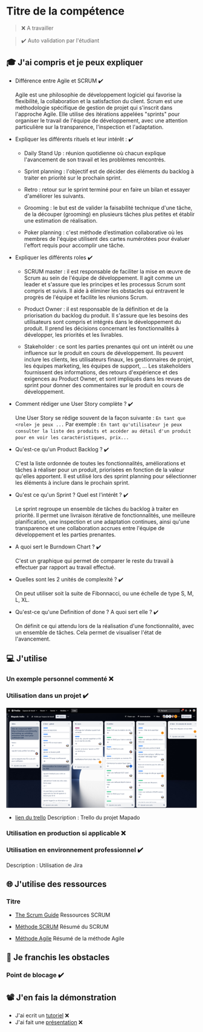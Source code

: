 # Titre de la compétence

> ❌ A travailler

> ✔️ Auto validation par l'étudiant

## 🎓 J'ai compris et je peux expliquer

- Différence entre Agile et SCRUM ✔️

  Agile est une philosophie de développement logiciel qui favorise la flexibilité, la collaboration et la satisfaction du client. 
  Scrum est une méthodologie spécifique de gestion de projet qui s'inscrit dans l'approche Agile. Elle utilise des itérations appelées "sprints" pour organiser le travail de l'équipe de développement, avec une attention particulière sur la transparence, l'inspection et l'adaptation.

- Expliquer les différents rituels et leur intérêt : ✔️

  * Daily Stand Up : réunion quotidienne où chacun explique l'avancement de son travail et les problèmes rencontrés.

  * Sprint planning : l'objectif est de décider des éléments du backlog à traiter en priorité sur le prochain sprint.

  * Retro : retour sur le sprint terminé pour en faire un bilan et essayer d'améliorer les suivants.

  * Grooming : le but est de valider la faisabilité technique d'une tâche, de la découper (grooming) en plusieurs tâches plus petites et établir une estimation de réalisation.

  * Poker planning : c'est méthode d’estimation collaborative où les membres de l'équipe utilisent des cartes numérotées pour évaluer l'effort requis pour accomplir une tâche.

- Expliquer les différents roles ✔️
  * SCRUM master : il est responsable de faciliter la mise en œuvre de Scrum au sein de l'équipe de développement. Il agit comme un leader et s'assure que les principes et les processus Scrum sont compris et suivis. Il aide à éliminer les obstacles qui entravent le progrès de l'équipe et facilite les réunions Scrum.
  
  * Product Owner : il est responsable de la définition et de la priorisation du backlog du produit. Il s'assure que les besoins des utilisateurs sont compris et intégrés dans le développement du produit. Il prend les décisions concernant les fonctionnalités à développer, les priorités et les livrables.
  
  * Stakeholder : ce sont les parties prenantes qui ont un intérêt ou une influence sur le produit en cours de développement. Ils peuvent inclure les clients, les utilisateurs finaux, les gestionnaires de projet, les équipes marketing, les équipes de support, ... Les stakeholders fournissent des informations, des retours d'expérience et des exigences au Product Owner, et sont impliqués dans les revues de sprint pour donner des commentaires sur le produit en cours de développement.

- Comment rédiger une User Story complète ? ✔️

  Une User Story se rédige souvent de la façon suivante :
  `En tant que <role> je peux ...`
  Par exemple : 
  `En tant qu'utilisateur je peux consulter la liste des produits et accéder au détail d'un produit pour en voir les caractéristiques, prix...`

- Qu'est-ce qu'un Product Backlog ? ✔️

  C'est la liste ordonnée de toutes les fonctionnalités, améliorations et tâches à réaliser pour un produit, priorisées en fonction de la valeur qu'elles apportent. Il est utilisé lors des sprint planning pour sélectionner les éléments à inclure dans le prochain sprint.

- Qu'est ce qu'un Sprint ? Quel est l'intérêt ? ✔️

  Le sprint regroupe un ensemble de tâches du backlog à traiter en priorité. Il permet une livraison itérative de fonctionnalités, une meilleure planification, une inspection et une adaptation continues, ainsi qu'une transparence et une collaboration accrues entre l'équipe de développement et les parties prenantes.

- A quoi sert le Burndown Chart ? ✔️

  C'est un graphique qui permet de comparer le reste du travail à effectuer par rapport au travail effectué. 

- Quelles sont les 2 unités de complexité ? ✔️

  On peut utiliser soit la suite de Fibonnacci, ou une échelle de type S, M, L, XL.

- Qu'est-ce qu'une Definition of done ? A quoi sert elle ? ✔️

  On définit ce qui attendu lors de la réalisation d'une fonctionnalité, avec un ensemble de tâches. Cela permet de visualiser l'état de l'avancement.

## 💻 J'utilise

### Un exemple personnel commenté ❌ 

### Utilisation dans un projet ✔️

![screenshot du trello](../images/trello.png)
- [lien du trello](https://trello.com/b/NpnI4p3W/mapado-trello)
Description : Trello du projet Mapado

### Utilisation en production si applicable ❌ 

### Utilisation en environnement professionnel ✔️

Description : Utilisation de Jira 

## 🌐 J'utilise des ressources

### Titre

- [The Scrum Guide](https://www.scrum.org/resources/scrum-guide)
  Ressources SCRUM

- [Méthode SCRUM](https://ignition-program.com/tuto/la-methode-scrum-pour-les-nuls)
  Résumé du SCRUM

- [Méthode Agile](https://asana.com/fr/resources/agile-methodology)
  Résumé de la méthode Agile

## 🚧 Je franchis les obstacles

### Point de blocage ✔️

## 📽️ J'en fais la démonstration

- J'ai ecrit un [tutoriel]() ❌ 
- J'ai fait une [présentation]() ❌ 

